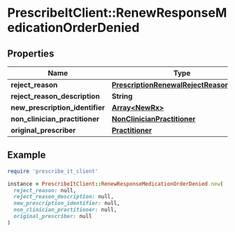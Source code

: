 # PrescribeItClient::RenewResponseMedicationOrderDenied

## Properties

| Name | Type | Description | Notes |
| ---- | ---- | ----------- | ----- |
| **reject_reason** | [**PrescriptionRenewalRejectReasonHolder**](PrescriptionRenewalRejectReasonHolder.md) |  |  |
| **reject_reason_description** | **String** |  | [optional] |
| **new_prescription_identifier** | [**Array&lt;NewRx&gt;**](NewRx.md) |  | [optional] |
| **non_clinician_practitioner** | [**NonClinicianPractitioner**](NonClinicianPractitioner.md) |  | [optional] |
| **original_prescriber** | [**Practitioner**](Practitioner.md) |  |  |

## Example

```ruby
require 'prescribe_it_client'

instance = PrescribeItClient::RenewResponseMedicationOrderDenied.new(
  reject_reason: null,
  reject_reason_description: null,
  new_prescription_identifier: null,
  non_clinician_practitioner: null,
  original_prescriber: null
)
```

